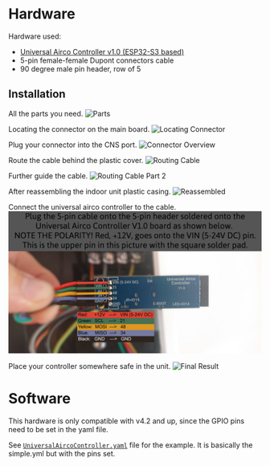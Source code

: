 # Hardware

Hardware used:
- [Universal Airco Controller v1.0 (ESP32-S3 based)](https://www.tinytronics.nl/en/development-boards/microcontroller-boards/with-wi-fi/universal-air-conditioning-controller-esp32-s3)
- 5-pin female-female Dupont connectors cable
- 90 degree male pin header, row of 5

## Installation

All the parts you need.
![Parts](Aircon1.png)

Locating the connector on the main board.
![Locating Connector](Aircon2.png)

Plug your connector into the CNS port.
![Connector Overview](Aircon3.png)

Route the cable behind the plastic cover.
![Routing Cable](Aircon4.png)

Further guide the cable.
![Routing Cable Part 2](Aircon5.png)

After reassembling the indoor unit plastic casing.
![Reassembled](Aircon6.png)

Connect the universal airco controller to the cable.
![Connecting Controller](Aircon7.png)

Place your controller somewhere safe in the unit.
![Final Result](Aircon8.png)

# Software
This hardware is only compatible with v4.2 and up, since the GPIO pins need to be set in the yaml file.

See [`UniversalAircoController.yaml`](https://github.com/ginkage/MHI-AC-Ctrl-ESPHome/blob/master/examples/UniversalAircoController.yaml) file for the example.
It is basically the simple.yml but with the pins set.